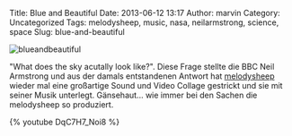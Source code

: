 Title: Blue and Beautiful
Date: 2013-06-12 13:17
Author: marvin
Category: Uncategorized
Tags: melodysheep, music, nasa, neilarmstrong, science, space
Slug: blue-and-beautiful

![blueandbeautiful]({static}/images/blueandbeautiful.jpg)

"What does the sky acutally look like?". Diese Frage stellte die BBC
Neil Armstrong und aus der damals entstandenen Antwort hat
[melodysheep](https://www.youtube.com/user/melodysheep) wieder mal eine
großartige Sound und Video Collage gestrickt und sie mit seiner Musik
unterlegt. Gänsehaut... wie immer bei den Sachen die melodysheep so
produziert.

{% youtube DqC7H7_Noi8 %}

